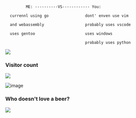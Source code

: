 ```
         ME: ----------VS------------ You: 

  currennl using go                dont' enven use vim 
 
  and webassembly                  probably uses vscode  
    
  uses gentoo                      uses windows

                                   probably uses python
```
 
 <img src="https://camo.githubusercontent.com/966af9b1e8911fa1330d4af331e1cbbfc4d45df901babbb379c6c83bc33045a5/68747470733a2f2f726561646d652d747970696e672d7376672e6865726f6b756170702e636f6d3f666f6e743d49424d2b506c65782b4d6f6e6f26636f6c6f723d2532334334423946382673697a653d33352663656e7465723d74727565266d756c74696c696e653d747275652677696474683d31303030266865696768743d313530266c696e65733d77696c6c2b7570646174652b6d792b6769662b736f6f6e"/>
      
### Visitor count 
<img src="https://camo.githubusercontent.com/80f9f42c1bafab0d0f359165cdcbc2325bc83305c316e3a5784abc70a68a27dc/68747470733a2f2f636f756e742e6765746c6f6c692e636f6d2f6765742f407768696e65653f7468656d653d72756c653334"/>

![image](https://user-images.githubusercontent.com/88108711/166393324-af7f0dca-641f-4a9b-8012-96e6b2849551.png)

### Who doesn't love a beer?
<a href="https://www.buymeacoffee.com/4cecoder"><img src="https://camo.githubusercontent.com/bfafb964e96e7bee79f75356f81fcf48a290230e853b484db81a8009a7cd3a7e/68747470733a2f2f626f756c742e6d652f626565722e737667"/></a>
